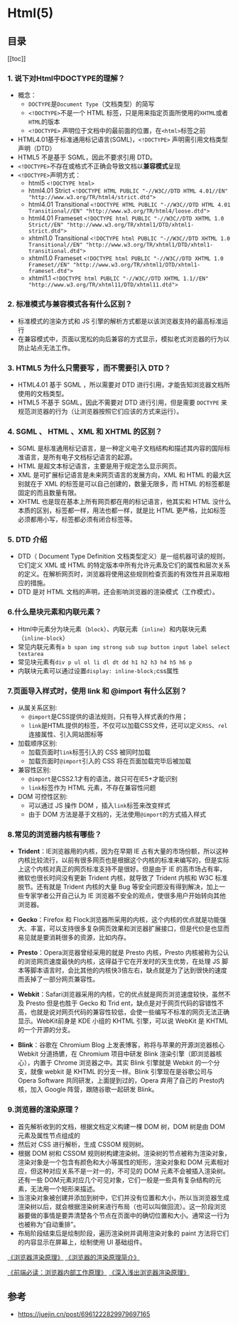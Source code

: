 # Html(5)

## 目录
[[toc]]

### 1. 说下对Html中DOCTYPE的理解？

- 概念：
  - `DOCTYPE`是`Document Type`（文档类型）的简写
  - `<!DOCTYPE>`不是一个 HTML 标签，只是用来指定页面所使用的`XHTML`或者`HTML`的版本
  - `<!DOCTYPE>` 声明位于文档中的最前面的位置，在`<html>`标签之前
- HTML4.01基于标准通用标记语言(SGML)，`<!DOCTYPE>` 声明需引用文档类型声明（DTD）
- HTML5 不是基于 SGML，因此不要求引用 DTD。
- `<!DOCTYPE>`不存在或格式不正确会导致文档以**兼容模式**呈现
- `<!DOCTYPE>`声明方式：
  - html5 `<!DOCTYPE html>`
  - html4.01 Strict `<!DOCTYPE HTML PUBLIC "-//W3C//DTD HTML 4.01//EN" "http://www.w3.org/TR/html4/strict.dtd">`
  - html4.01 Transitional `<!DOCTYPE HTML PUBLIC "-//W3C//DTD HTML 4.01 Transitional//EN" "http://www.w3.org/TR/html4/loose.dtd">`
  - html4.01 Frameset `<!DOCTYPE html PUBLIC "-//W3C//DTD XHTML 1.0 Strict//EN" "http://www.w3.org/TR/xhtml1/DTD/xhtml1-strict.dtd">`
  - xhtml1.0 Transitional `<!DOCTYPE html PUBLIC "-//W3C//DTD XHTML 1.0 Transitional//EN" "http://www.w3.org/TR/xhtml1/DTD/xhtml1-transitional.dtd">`
  - xhtml1.0 Frameset `<!DOCTYPE html PUBLIC "-//W3C//DTD XHTML 1.0 Frameset//EN" "http://www.w3.org/TR/xhtml1/DTD/xhtml1-frameset.dtd">`
  - xhtml1.1 `<!DOCTYPE html PUBLIC "-//W3C//DTD XHTML 1.1//EN" "http://www.w3.org/TR/xhtml11/DTD/xhtml11.dtd">`

### 2. 标准模式与兼容模式各有什么区别？

- 标准模式的渲染方式和 JS 引擎的解析方式都是以该浏览器支持的最高标准运行
- 在兼容模式中，页面以宽松的向后兼容的方式显示，模拟老式浏览器的行为以防止站点无法工作。

### 3. HTML5 为什么只需要写 <!DOCTYPE HTML>，而不需要引入 DTD？

- HTML4.01 基于 SGML ，所以需要对 DTD 进行引用，才能告知浏览器文档所使用的文档类型。
- HTML5 不基于 SGML，因此不需要对 DTD 进行引用，但是需要 `DOCTYPE` 来规范浏览器的行为（让浏览器按照它们应该的方式来运行）。

### 4. SGML 、 HTML 、XML 和 XHTML 的区别？

- SGML 是标准通用标记语言，是一种定义电子文档结构和描述其内容的国际标准语言，是所有电子文档标记语言的起源。
- HTML 是超文本标记语言，主要是用于规定怎么显示网页。
- XML 是可扩展标记语言是未来网页语言的发展方向，XML 和 HTML 的最大区别就在于 XML 的标签是可以自己创建的，数量无限多，而 HTML 的标签都是固定的而且数量有限。
- XHTML 也是现在基本上所有网页都在用的标记语言，他其实和 HTML 没什么本质的区别，标签都一样，用法也都一样，就是比 HTML 更严格，比如标签必须都用小写，标签都必须有闭合标签等。

### 5. DTD 介绍

- DTD（ Document Type Definition 文档类型定义）是一组机器可读的规则，它们定义 XML 或 HTML 的特定版本中所有允许元素及它们的属性和层次关系的定义。在解析网页时，浏览器将使用这些规则检查页面的有效性并且采取相应的措施。
- DTD 是对 HTML 文档的声明，还会影响浏览器的渲染模式（工作模式）。

### 6.什么是块元素和内联元素？

- Html中元素分为块元素（`block`）、内联元素（`inline`）和内联块元素（`inline-block`）
- 常见内联元素有`a b span img strong sub sup button input label select textarea`
- 常见块元素有`div p ul ol li dl dt dd h1 h2 h3 h4 h5 h6 p`
- 内联块元素可以通过设置`display: inline-block;`css属性

### 7.页面导入样式时，使用 link 和 @import 有什么区别？

- 从属关系区别:
  - `@import`是CSS提供的语法规则，只有导入样式表的作用；
  - `link`是HTML提供的标签，不仅可以加载CSS文件，还可以定义`RSS`、`rel`连接属性、引入网站图标等
- 加载顺序区别:
  - 加载页面时`link`标签引入的 CSS 被同时加载
  - 加载页面时`@import`引入的 CSS 将在页面加载完毕后被加载
- 兼容性区别:
  - `@import`是CSS2.1才有的语法，故只可在IE5+才能识别
  - `link`标签作为 HTML 元素，不存在兼容性问题
- DOM 可控性区别:
  - 可以通过 JS 操作 DOM ，插入`link`标签来改变样式
  - 由于 DOM 方法是基于文档的，无法使用`@import`的方式插入样式

### 8.常见的浏览器内核有哪些？

- **Trident**：IE浏览器用的内核，因为在早期 IE 占有大量的市场份额，所以这种内核比较流行，以前有很多网页也是根据这个内核的标准来编写的，但是实际上这个内核对真正的网页标准支持不是很好。但是由于 IE 的高市场占有率，微软也很长时间没有更新 Trident 内核，就导致了 Trident 内核和 W3C 标准脱节。还有就是 Trident 内核的大量 Bug 等安全问题没有得到解决，加上一些专家学者公开自己认为 IE 浏览器不安全的观点，使很多用户开始转向其他浏览器。

- **Gecko**：Firefox 和 Flock浏览器所采用的内核，这个内核的优点就是功能强大、丰富，可以支持很多复杂网页效果和浏览器扩展接口，但是代价是也显而易见就是要消耗很多的资源，比如内存。

- **Presto**：Opera浏览器曾经采用的就是 Presto 内核，Presto 内核被称为公认的浏览网页速度最快的内核，这得益于它在开发时的天生优势，在处理 JS 脚本等脚本语言时，会比其他的内核快3倍左右，缺点就是为了达到很快的速度而丢掉了一部分网页兼容性。

- **Webkit**：Safari浏览器采用的内核，它的优点就是网页浏览速度较快，虽然不及 Presto 但是也胜于 Gecko 和 Trid
ent，缺点是对于网页代码的容错性不高，也就是说对网页代码的兼容性较低，会使一些编写不标准的网页无法正确显示。WebKit前身是 KDE 小组的 KHTML 引擎，可以说 WebKit 是 KHTML 的一个开源的分支。

- **Blink**：谷歌在 Chromium Blog 上发表博客，称将与苹果的开源浏览器核心 Webkit 分道扬镳，在 Chromium 项目中研发 Blink 渲染引擎（即浏览器核心），内置于 Chrome 浏览器之中。其实 Blink 引擎就是 Webkit 的一个分支，就像 webkit 是
KHTML 的分支一样。Blink 引擎现在是谷歌公司与 Opera Software 共同研发，上面提到过的，Opera 弃用了自己的 Presto内核，加入 Google 阵营，跟随谷歌一起研发 Blink。

### 9.浏览器的渲染原理？

- 首先解析收到的文档，根据文档定义构建一棵 DOM 树，DOM 树是由 DOM 元素及属性节点组成的
- 然后对 CSS 进行解析，生成 CSSOM 规则树。
- 根据 DOM 树和 CSSOM 规则树构建渲染树。渲染树的节点被称为渲染对象，渲染对象是一个包含有颜色和大小等属性的矩形，渲染对象和 DOM 元素相对应，但这种对应关系不是一对一的，不可见的 DOM 元素不会被插入渲染树。还有一些 DOM元素对应几个可见对象，它们一般是一些具有复杂结构的元素，无法用一个矩形来描述。
- 当渲染对象被创建并添加到树中，它们并没有位置和大小，所以当浏览器生成渲染树以后，就会根据渲染树来进行布局（也可以叫做回流）。这一阶段浏览器要做的事情是要弄清楚各个节点在页面中的确切位置和大小。通常这一行为也被称为“自动重排”。
- 布局阶段结束后是绘制阶段，遍历渲染树并调用渲染对象的 paint 方法将它们的内容显示在屏幕上，绘制使用 UI 基础组件。

[《浏览器渲染原理》](https://juejin.im/book/5bdc715fe51d454e755f75ef/section/5bdc7207f265da613c09425d)
[《浏览器的渲染原理简介》](https://coolshell.cn/articles/9666.html)

[《前端必读：浏览器内部工作原理》](https://kb.cnblogs.com/page/129756/)
[《深入浅出浏览器渲染原理》](https://blog.fundebug.com/2019/01/03/understand-browser-rendering/)


## 参考

- https://juejin.cn/post/6961222829979697165